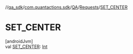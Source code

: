 //[qa_sdk](../../../../index.md)/[com.quantactions.sdk](../../index.md)/[QA](../index.md)/[Requests](index.md)/[SET_CENTER](-s-e-t_-c-e-n-t-e-r.md)

# SET_CENTER

[androidJvm]\
val [SET_CENTER](-s-e-t_-c-e-n-t-e-r.md): [Int](https://kotlinlang.org/api/latest/jvm/stdlib/kotlin/-int/index.html)
